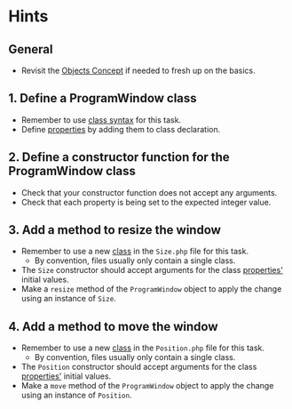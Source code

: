 # Hints

## General

- Revisit the [Objects Concept][concept-class-basics] if needed to fresh up on the basics.

## 1. Define a ProgramWindow class

- Remember to use [class syntax][php-class] for this task.
- Define [properties][php-properties] by adding them to class declaration.

## 2. Define a constructor function for the ProgramWindow class

- Check that your constructor function does not accept any arguments.
- Check that each property is being set to the expected integer value.

## 3. Add a method to resize the window

- Remember to use a new [class][php-class] in the `Size.php` file for this task.
  - By convention, files usually only contain a single class.
- The `Size` constructor should accept arguments for the class [properties'][php-properties] initial values.
- Make a `resize` method of the `ProgramWindow` object to apply the change using an instance of `Size`.

## 4. Add a method to move the window

- Remember to use a new [class][php-class] in the `Position.php` file for this task.
  - By convention, files usually only contain a single class.
- The `Position` constructor should accept arguments for the class [properties'][php-properties] initial values.
- Make a `move` method of the `ProgramWindow` object to apply the change using an instance of `Position`.

[concept-class-basics]: /tracks/php/concepts/class-basics
[php-class]: https://www.php.net/manual/en/language.oop5.basic.php
[php-properties]: https://www.php.net/manual/en/language.oop5.properties.php